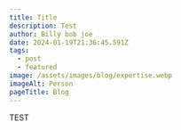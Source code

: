 ```yaml
---
title: Title
description: Test
author: Billy bob joe
date: 2024-01-19T21:36:45.591Z
tags:
  - post
  - featured
image: /assets/images/blog/expertise.webp
imageAlt: Person
pageTitle: Blog
---
```

TEST